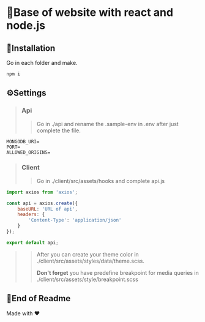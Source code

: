 # 👋Base of website with react and node.js


## 🔧Installation
Go in each folder and make.
```bash
npm i
```

## ⚙️Settings

>### Api
>>Go in ./api and rename the .sample-env in .env after just complete the file.

```env
MONGODB_URI=
PORT=
ALLOWED_ORIGINS=
```
>### Client
>>Go in ./client/src/assets/hooks and complete api.js

```js
import axios from 'axios';

const api = axios.create({
    baseURL: 'URL of api',
    headers: {
        'Content-Type': 'application/json'
    }
});

export default api;
```
>>After you can create your theme color in  ./client/src/assets/styles/data/theme.scss.
>>
>>__Don't forget__ you have predefine breakpoint for media queries in ./client/src/assets/style/breakpoint.scss

## 🚧End of Readme
Made with ❤️